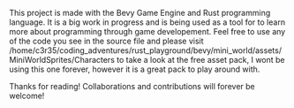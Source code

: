This project is made with the Bevy Game Engine and Rust programming language. It is a big work 
in progress and is being used as a tool for to learn more about programming through game developement.
Feel free to use any of the code you see in the source file and please visit /home/c3r35/coding_adventures/rust_playground/bevy/mini_world/assets/MiniWorldSprites/Characters
to take a look at the free asset pack, I wont be using this one forever, however it is a great pack
to play around with. 

Thanks for reading! Collaborations and contributions will forever be welcome!
